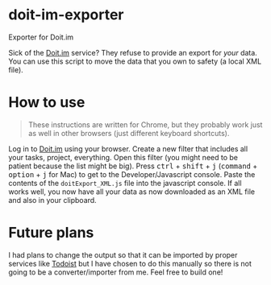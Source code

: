 # doit-im-exporter
Exporter for Doit.im

Sick of the [Doit.im](https://doit.im) service? They refuse to provide an export for *your* data. You can use this script to move the data that you own to safety (a local XML file).


# How to use
> These instructions are written for Chrome, but they probably work just as well in other browsers (just different keyboard shortcuts).

Log in to [Doit.im](https://doit.im) using your browser. Create a new filter that includes all your tasks, project, everything. Open this filter (you might need to be patient because the list might be big). Press <kbd>ctrl</kbd> + <kbd>shift</kbd> + <kbd>j</kbd> (<kbd>command</kbd> + <kbd>option</kbd> + <kbd>j</kbd> for Mac) to get to the Developer/Javascript console. Paste the contents of the `doitExport_XML.js` file into the javascript console. If all works well, you now have all your data as now downloaded as an XML file and also in your clipboard.

# Future plans
I had plans to change the output so that it can be imported by proper services like [Todoist](https://todoist.com) but I have chosen to do this manually so there is not going to be a converter/importer from me. Feel free to build one!
